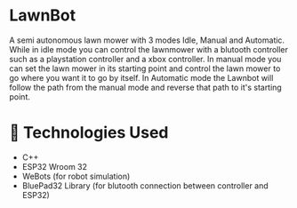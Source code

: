 # LawnBot 
A semi autonomous lawn mower with 3 modes Idle, Manual and Automatic. While in idle mode you can control the lawnmower with a blutooth controller such as 
a playstation controller and a xbox controller. In manual mode you can set the lawn mower in its starting point and control the lawn mower to go where you want 
it to go by itself. In Automatic mode the Lawnbot will follow the path from the manual mode and reverse that path to it's starting point.

# 🔧 Technologies Used
- C++
- ESP32 Wroom 32
- WeBots (for robot simulation)
- BluePad32 Library (for blutooth connection between controller and ESP32)
